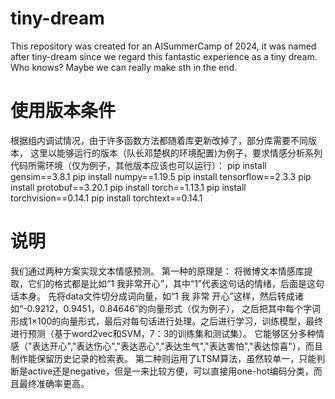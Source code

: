 # tiny-dream

This repository was created for an AISummerCamp of 2024, it was named after tiny-dream since we regard this fantastic experience as a tiny dream. Who knows? Maybe we can really make sth in the end.

# 使用版本条件

根据组内调试情况，由于许多函数方法都随着库更新改掉了，部分库需要不同版本，
这里以能够运行的版本（队长邓楚枫的环境配置)为例子，要求情感分析系列代码所需环境（仅为例子，其他版本应该也可以运行）：
pip install gensim==3.8.1
pip install numpy==1.19.5 
pip install tensorflow==2.3.3 
pip install protobuf==3.20.1
pip install torch==1.13.1
pip install torchvision==0.14.1 
pip install torchtext==0.14.1 

# 说明

我们通过两种方案实现文本情感预测。
第一种的原理是： 将微博文本情感库提取，它们的格式都是比如“1 我非常开心”，其中“1”代表这句话的情绪，后面是这句话本身。
先将data文件切分成词向量，如“1 我 非常 开心”这样，然后转成诸如“-0.9212，0.9451，0.84646”的向量形式（仅为例子）， 
之后把其中每个字词形成1×100的向量形式，最后对每句话进行处理。之后进行学习，训练模型，最终进行预测（基于word2vec和SVM，7：3的训练集和测试集）。
它能够区分多种情感（"表达开心","表达伤心","表达恶心","表达生气","表达害怕","表达惊喜"），而且制作能保留历史记录的检索表。
第二种则运用了LTSM算法，虽然较单一，只能判断是active还是negative，但是一来比较方便，可以直接用one-hot编码分类，而且最终准确率更高。

